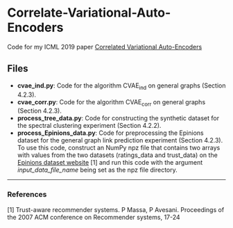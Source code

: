 # Correlate-Variational-Auto-Encoders
Code for my ICML 2019 paper [Correlated Variational Auto-Encoders](https://arxiv.org/abs/1905.05335)
## Files
- **cvae_ind.py**: Code for the algorithm CVAE<sub>ind</sub> on general graphs (Section 4.2.3).
- **cvae_corr.py**: Code for the algorithm CVAE<sub>corr</sub> on general graphs (Section 4.2.3).
- **process_tree_data.py**: Code for constructing the synthetic dataset for the spectral clustering experiment (Section 4.2.2).
- **process_Epinions_data.py**: Code for preprocessing the Epinions dataset for the general graph link prediction experiment (Section 4.2.3). To use this code, construct an NumPy npz file that contains two arrays with values from the two datasets (ratings_data and trust_data) on the [Epinions dataset website](http://www.trustlet.org/downloaded_epinions.html) [1] and run this code with the argument *input_data_file_name* being set as the npz file directory.
---
### References

[1] Trust-aware recommender systems. P Massa, P Avesani. Proceedings of the 2007 ACM conference on Recommender systems, 17-24
